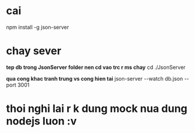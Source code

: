 # cai

npm install -g json-server

# chay sever

**tep db trong JsonServer folder nen cd vao trc r ms chay**
cd ./JsonServer

**qua cong khac tranh trung vs cong hien tai**
json-server --watch db.json --port 3001

# thoi nghi lai r k dung mock nua dung nodejs luon :v
